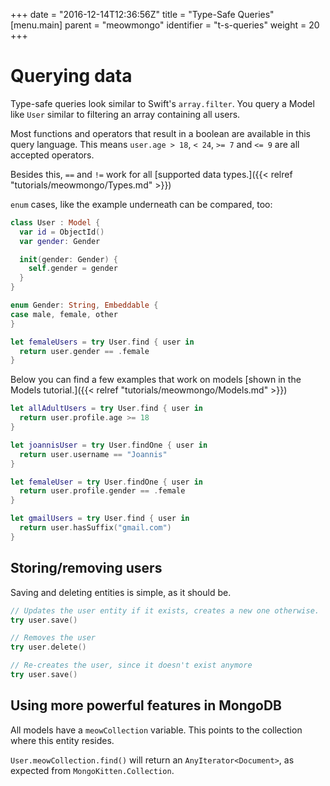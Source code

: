 +++
date = "2016-12-14T12:36:56Z"
title = "Type-Safe Queries"
[menu.main]
  parent = "meowmongo"
  identifier = "t-s-queries"
  weight = 20
+++

# Querying data

Type-safe queries look similar to Swift's `array.filter`. You query a Model like `User` similar to filtering an array containing all users.

Most functions and operators that result in a boolean are available in this query language. This means `user.age > 18`, `< 24`, `>= 7` and `<= 9` are all accepted operators.

Besides this, `==` and `!=` work for all [supported data types.]({{< relref "tutorials/meowmongo/Types.md" >}})

`enum` cases, like the example underneath can be compared, too:

```swift
class User : Model {
  var id = ObjectId()
  var gender: Gender

  init(gender: Gender) {
    self.gender = gender
  }
}

enum Gender: String, Embeddable {
case male, female, other
}

let femaleUsers = try User.find { user in
  return user.gender == .female
}
```

Below you can find a few examples that work on models [shown in the Models tutorial.]({{< relref "tutorials/meowmongo/Models.md" >}})

```swift
let allAdultUsers = try User.find { user in
  return user.profile.age >= 18
}

let joannisUser = try User.findOne { user in
  return user.username == "Joannis"
}

let femaleUser = try User.findOne { user in
  return user.profile.gender == .female
}

let gmailUsers = try User.find { user in
  return user.hasSuffix("gmail.com")
}
```

## Storing/removing users

Saving and deleting entities is simple, as it should be.

```swift
// Updates the user entity if it exists, creates a new one otherwise.
try user.save()

// Removes the user
try user.delete()

// Re-creates the user, since it doesn't exist anymore
try user.save()
```

## Using more powerful features in MongoDB

All models have a `meowCollection` variable. This points to the collection where this entity resides.

`User.meowCollection.find()` will return an `AnyIterator<Document>`, as expected from `MongoKitten.Collection`.
